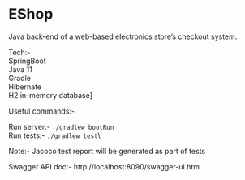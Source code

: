 # EShop
Java back-end of a web-based electronics store’s checkout system.

Tech:-\
SpringBoot\
Java 11\
Gradle\
Hibernate\
H2 in-memory database]

Useful commands:-


Run server:- ```./gradlew bootRun```\
Run tests:- ```./gradlew test```\

Note:- Jacoco test report will be generated as part of tests

Swagger API doc:- http://localhost:8090/swagger-ui.htm


